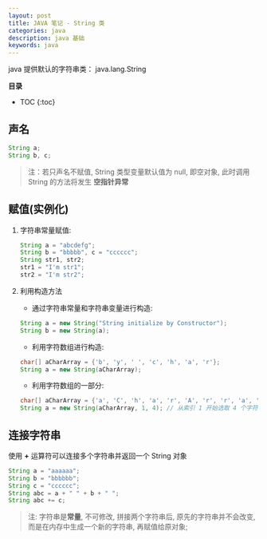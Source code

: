 ```yaml
---
layout: post
title: JAVA 笔记 - String 类
categories: java
description: java 基础
keywords: java
---
```


java 提供默认的字符串类： java.lang.String

**目录**

* TOC
{:toc}

## 声名

```java
String a;
String b, c;
```

> 注：若只声名不赋值, String 类型变量默认值为 null, 即空对象, 此时调用 String 的方法将发生 **空指针异常**

## 赋值(实例化)

1. 字符串常量赋值:
    ```java
    String a = "abcdefg";
    String b = "bbbbb", c = "cccccc";
    String str1, str2;
    str1 = "I'm str1";
    str2 = "I'm str2";
    ```

2. 利用构造方法

    * 通过字符串常量和字符串变量进行构造:
    ```java
    String a = new String("String initialize by Constructor");
    String b = new String(a);
    ```

    * 利用字符数组进行构造:  
    ```java
    char[] aCharArray = {'b', 'y', ' ', 'c', 'h', 'a', 'r'};
    String a = new String(aCharArray);
    ```

    * 利用字符数组的一部分:
    ```java
    char[] aCharArray = {'a', 'C', 'h', 'a', 'r', 'A', 'r', 'r', 'a', 'y'};
    String a = new String(aCharArray, 1, 4); // 从索引 1 开始选取 4 个字符
    ```

## 连接字符串

使用 **+** 运算符可以连接多个字符串并返回一个 String 对象

```java
String a = "aaaaaa";
String b = "bbbbbb";
String c = "cccccc";
String abc = a + " " + b + " ";
String abc += c;
```

> 注: 字符串是**常量**, 不可修改, 拼接两个字符串后, 原先的字符串并不会改变, 而是在内存中生成一个新的字符串, 再赋值给原对象;
